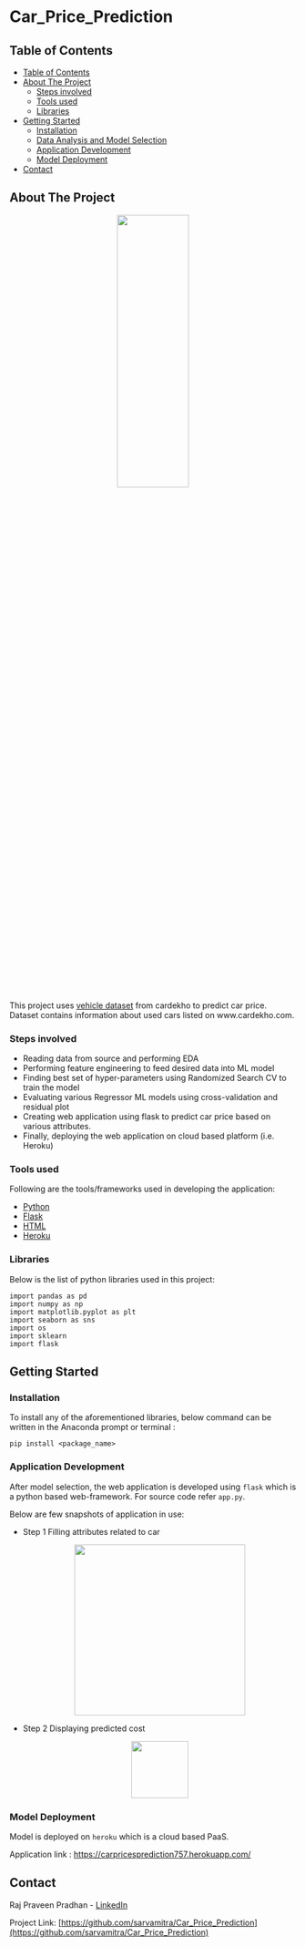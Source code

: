 # Car_Price_Prediction
<!-- TABLE OF CONTENTS -->
## Table of Contents

- [Table of Contents](#table-of-contents)
- [About The Project](#about-the-project)
  - [Steps involved](#steps-involved)
  - [Tools used](#tools-used)
  - [Libraries](#libraries)
- [Getting Started](#getting-started)
  - [Installation](#installation)
  - [Data Analysis and Model Selection](#data-analysis-and-model-selection)
  - [Application Development](#application-development)
  - [Model Deployment](#model-deployment)
- [Contact](#contact)



<!-- ABOUT THE PROJECT -->
## About The Project
<p align="center">
    <a href="https://carprizpred.herokuapp.com">
        <img src="images/prj_home.PNG" height="35%" width="50%">
    </a>
</p>
This project uses <a href="https://www.kaggle.com/nehalbirla/vehicle-dataset-from-cardekho?select=car+data.csv">vehicle dataset</a> from cardekho to predict car price.
Dataset contains information about used cars listed on www.cardekho.com.

### Steps involved
* Reading data from source and performing EDA
* Performing feature engineering to feed desired data into ML model
* Finding best set of hyper-parameters using Randomized Search CV to train the model
* Evaluating various Regressor ML models using cross-validation and residual plot
* Creating web application using flask to predict car price based on various attributes.
* Finally, deploying the web application on cloud based platform (i.e. Heroku) 

### Tools used
Following are the tools/frameworks used in developing the application:
* [Python](https://www.python.org/)
* [Flask](https://palletsprojects.com/p/flask/)
* [HTML](https://en.wikipedia.org/wiki/HTML)
* [Heroku](https://www.heroku.com/)
  
### Libraries
Below is the list of python libraries used in this project:
```
import pandas as pd
import numpy as np
import matplotlib.pyplot as plt
import seaborn as sns
import os
import sklearn
import flask
```
## Getting Started

### Installation

To install any of the aforementioned libraries, below command can be written in the Anaconda prompt or terminal :

```
pip install <package_name>
```


### Application Development

After model selection, the web application is developed using `flask` which is a python based web-framework. For source code refer `app.py`.

Below are few snapshots of application in use:
* Step 1 Filling attributes related to car
  <p align="center">
    <img src="https://raw.githubusercontent.com//Car_Price_Prediction/master/images/step_1.PNG" height="300px">
  </p>
* Step 2 Displaying predicted cost 
  <p align="center">
    <img src="https://raw.githubusercontent.com//Car_Price_Prediction/master/images/step_2.PNG" height="100px">
  </p>

### Model Deployment

Model is deployed on `heroku` which is a cloud based PaaS. 

Application link : https://carpricesprediction757.herokuapp.com/

## Contact

Raj Praveen Pradhan - [LinkedIn](https://in.linkedin.com/in/sarvamitraa)

Project Link: [https://github.com/sarvamitra/Car_Price_Prediction](https://github.com/sarvamitra/Car_Price_Prediction)

